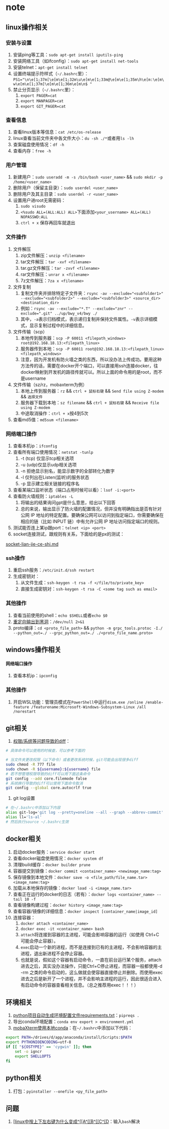 # note

## linux操作相关

### 安装与设置

1. 安装ping等工具：`sudo apt-get install iputils-ping`
2. 安装网络工具（如ifconfig）：`sudo apt-get install net-tools`
3. 安装telnet：`apt-get install telnet`
4. 设置终端提示符样式（`~/.bashrc`里）：`PS1="\n\e[1;37m[\e[m\e[1;32m\u\e[m\e[1;33m@\e[m\e[1;35m\h\e[m:\e[m\w\e[m\e[1;37m]\e[m\e[1;36m\e[m\n$ "`
5. 禁止分页显示（`~/.bashrc`里）：
   1. `export PAGER=cat`
   2. `export MANPAGER=cat`
   3. `export GIT_PAGER=cat`

### 查看信息

1. 查看linux版本等信息：`cat /etc/os-release`
2. linux查看当前文件夹中各文件大小：`du -sh ./*`或者用`ls -lh`
3. 查案磁盘使用情况：`df -h`
4. 查看内存：`free -h`

### 用户管理

1. 新建用户：`sudo useradd -m -s /bin/bash <user_name>` && `sudo mkdir -p /home/<user_name>`
2. 删除用户（保留主目录）：`sudo userdel <user_name>`
3. 删除用户及其主目录：`sudo userdel -r <user_name>`
4. 设置用户进root无需密码：
   1. `sudo visudo`
   2. `<%sudo ALL=(ALL:ALL) ALL>`下面添加`<your_username> ALL=(ALL) NOPASSWD:ALL`
   3. `ctrl + x` 保存再回车就退出

### 文件操作

1. 文件解压
   1. zip文件解压：`unzip <filename>`
   2. tar文件解压：`tar -xvf <filename>`
   3. tar.gz文件解压：`tar -zxvf <filename>`
   4. rar文件解压：`unrar x <filename>`
   5. 7z文件解压：`7za x <filename>`
2. 文件复制
   1. 复制文件夹并排除特定子文件夹：`rsync -av --exclude="<subfolder1>" --exclude="<subfolder2>" --exclude="<subfolder3>" <source_dir> <destination_dir>`
   2. 例如：`rsync -av --exclude="*.T" --exclude="znr" --exclude=".git" ../up/bwy_v4/bwy ./`
   3. 其中，`-a`表示归档模式，表示递归复制并保持文件属性。`-v`表示详细模式，显示复制过程中的详细信息。
3. 文件传输（scp）
   1. 本地传到服务器：`scp -P 60011 <filepath_windows> root@192.168.18.13:<filepath_linux>`
   2. 服务器传到本地：`scp -P 60011 root@192.168.18.13:<filepath_linux> <filepath_windows>`
   3. 注意，因为开发机有防火墙之类的东西，所以没办法上传成功。要用这种方法传的话，需要在docker开个端口，可以直接用ssh连接docker，往docker映射到开发机的路径传就可以。所以上面的命令用的是root，而不是username
4. 文件传输（sz/rz，mobaxterm为例）
   1. 本地上传到服务器：`rz` && `ctrl + 鼠标右键` && `Send file using Z-modem` && `选择文件`
   2. 服务器下载到本地：`sz filename` && `ctrl + 鼠标右键` && `Receive file using Z-modem`
   3. 中途取消操作：`ctrl + x`按4到5次
5. 查看md5值：`md5sum <filename>`

### 网络端口操作

1. 查看本机ip：`ifconfig`
2. 查看所有端口使用情况：`netstat -tunlp`
   1. \-t (tcp) 仅显示tcp相关选项
   2. \-u (udp)仅显示udp相关选项
   3. \-n 拒绝显示别名，能显示数字的全部转化为数字
   4. \-l 仅列出在Listen(监听)的服务状态
   5. \-p 显示建立相关链接的程序名
3. 查看某端口监听状态（端口占用时候可以看）：`lsof -i:<port>`
4. 查看防火墙规则：`iptables -L`
   1. 将输出的结果询问gpt是什么意思，给出以下回答
   2. 总的来说，输出显示了防火墙的配置情况，但并没有明确指出是否有针对公网 IP 地址的特定配置。要确保公网可以访问到指定端口，你需要确保在相应的链（比如 INPUT 链）中有允许公网 IP 地址访问指定端口的规则。
5. 测试能否连上某ip跟port：`telnet <ip> <port>`
6. socket连接测试，跟规则有关系，下面给的是px的测试：

[socket-lian-jie-ce-shi.md](socket-lian-jie-ce-shi.md)

### ssh操作

1. 重启ssh服务：`/etc/init.d/ssh restart`
2. 生成密钥对：
   1. 从文件生成：`ssh-keygen -t rsa -f </file/to/private_key>`
   2. 直接生成密钥对：`ssh-keygen -t rsa -C <some tag such as email>`

### 其他操作

1. 查看当前使用的shell：`echo $SHELL`或者`echo $0`
2. [重定向输出到黑洞](https://blog.csdn.net/longgeaisisi/article/details/90519690)：`/dev/null 2>&1`
3. proto编译：`cd <proto_file_path>` && `python -m grpc_tools.protoc -I./ --python_out=./ --grpc_python_out=./ ./<proto_file_name.proto>`

## windows操作相关

#### 网络端口操作

1. 查看本机ip：`ipconfig`

### 其他操作

1. 开启WSL功能：管理员模式在`PowerShell`中运行`dism.exe /online /enable-feature /featurename:Microsoft-Windows-Subsystem-Linux /all /norestart`

## git相关

1. [权限/系统等问题导致的diff](https://www.jianshu.com/p/3b8ba804c47b)：

```bash
# 具体命令可以使用的时候查，可以参考下面的

# 当文件夹更改权限（以下命令）或者更改系统时候，git可能会出现很多diff
sudo chmod -R 777 file
sudo chown -R ${username}:${username} file
# 若不想管理权限导致的diff可以用下面这条命令
git config --add core.filemode false
# 系统换行导致的diff可以使用下面命令取消
git config --global core.autocrlf true
```

1. git log设置

```bash
# 在~/.bashrc中添加以下内容
alias git-log='git log --pretty=oneline --all --graph --abbrev-commit'
alias ll='ls-al'
# 然后执行source ~/.bashrc生效
```

## docker相关

1. 启动docker服务：`service docker start`
2. 查看docker磁盘使用情况：`docker system df`
3. 清理build缓存：`docker builder prune`
4. 容器提交到镜像：`docker commit <container_name> <newimage_name:tag>`
5. 保存镜像到本地文件：`docker save -o <file_path/file_name.tar> <image_name:tag>`
6. 加载从本地保存的镜像：`docker load -i <image_name.tar>`
7. 查看正在运行的docker的日志（若有）：`docker logs <container_name> --tail 10 -f`
8. 查看镜像构建过程：`docker history <image_name:tag>`
9. 查看容器/镜像的详细信息：`docker inspect [container_name|image_id]`
10. 连接容器：
    1. `docker attach <container_name>`
    2. `docker exec -it <container_name> bash`
    3. `attach`将连接到容器的主进程，可能会影响容器的运行（如使用 Ctrl+C 可能会停止容器）。
    4. `exec`启动一个新的进程，而不是连接到已有的主进程，不会影响容器的主进程，退出新进程不会停止容器。
    5. 也就是说，假如这个容器有启动命令，一直在前台运行某个服务，attach进去之后，其实没办法操作，只能Ctrl+C停止进程，而容器一般都使用-d -rm 之类的命令启动的，这么做就会使容器直接停止并删除。而使用exec进去之后是新开了一个进程，并不会影响主进程的运行，因此很适合进入有启动命令的容器查看相关信息。（总之推荐用exec！！！）

## 环境相关

1. [python项目自动生成环境配置文件requirements.txt](https://blog.csdn.net/pearl8899/article/details/113877334)：`pipreqs .`
2. 导出conda环境配置：`conda env export > environment.yml`
3. [mobaXterm使用本地conda](https://www.cnblogs.com/AnonymousDestroyer/p/17258702.html)：在`~/.bashrc`中添加以下代码：

```bash
export PATH=/drives/d/app/anaconda/install/Scripts:$PATH
export PYTHONIOENCODING=utf-8
if [[ "${OSTYPE}" == 'cygwin' ]]; then
    set -o igncr
    export SHELLOPTS
fi
```

## python相关

1. 打包：`pyinstaller --onefile <py_file_path>`

## 问题

1. [\[linux中按上下左右键为什么变成^\[\[A^\[\[B^\[\[C^\[D](https://www.zhihu.com/question/31429658)：输入`bash`解决

